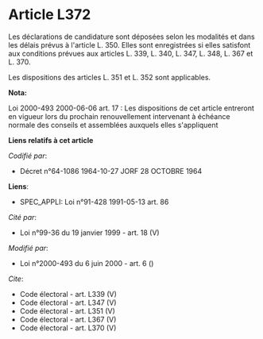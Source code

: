 # Article L372

Les déclarations de candidature sont déposées selon les modalités et dans les délais prévus à l'article L. 350. Elles sont
enregistrées si elles satisfont aux conditions prévues aux articles L. 339, L. 340, L. 347, L. 348, L. 367 et L. 370. 

Les dispositions des articles L. 351 et L. 352 sont applicables.

**Nota:**

Loi 2000-493 2000-06-06 art. 17 : Les dispositions de cet article entreront en vigueur lors du prochain renouvellement
intervenant à échéance normale des conseils et assemblées auxquels elles s'appliquent

**Liens relatifs à cet article**

_Codifié par_:

  - Décret n°64-1086 1964-10-27 JORF 28 OCTOBRE 1964

**Liens**:

  - SPEC_APPLI: Loi n°91-428 1991-05-13 art. 86

_Cité par_:

  - Loi n°99-36 du 19 janvier 1999 - art. 18 (V)

_Modifié par_:

  - Loi n°2000-493 du 6 juin 2000 - art. 6 ()

_Cite_:

  - Code électoral - art. L339 (V)
  - Code électoral - art. L347 (V)
  - Code électoral - art. L351 (V)
  - Code électoral - art. L367 (V)
  - Code électoral - art. L370 (V)
